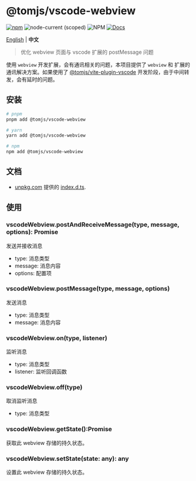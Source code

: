 # @tomjs/vscode-webview

[![npm](https://img.shields.io/npm/v/@tomjs/vscode-webview)](https://www.npmjs.com/package/@tomjs/vscode-webview) ![node-current (scoped)](https://img.shields.io/node/v/@tomjs/vscode-webview) ![NPM](https://img.shields.io/npm/l/@tomjs/vscode-webview) [![Docs](https://raw.githubusercontent.com/tomjs/assets/main/npm/api.svg)](https://www.unpkg.com/browse/@tomjs/vscode-webview/dist/index.d.ts)

[English](./README.md) | **中文**

> 优化 webview 页面与 vscode 扩展的 postMessage 问题

使用 `webview` 开发扩展，会有通讯相关的问题，本项目提供了 `webview` 和 扩展的通讯解决方案。如果使用了 [@tomjs/vite-plugin-vscode](https://github.com/tomjs/vite-plugin-vscode) 开发阶段，由于中间转发，会有延时的问题。

## 安装

```bash
# pnpm
pnpm add @tomjs/vscode-webview

# yarn
yarn add @tomjs/vscode-webview

# npm
npm add @tomjs/vscode-webview
```

## 文档

- [unpkg.com](https://www.unpkg.com/) 提供的 [index.d.ts](https://www.unpkg.com/browse/@tomjs/vscode-webview/dist/index.d.ts).

## 使用

### vscodeWebview.postAndReceiveMessage(type, message, options): Promise<any>

发送并接收消息

- type: 消息类型
- message: 消息内容
- options: 配置项

### vscodeWebview.postMessage(type, message, options)

发送消息

- type: 消息类型
- message: 消息内容

### vscodeWebview.on(type, listener)

监听消息

- type: 消息类型
- listener: 监听回调函数

### vscodeWebview.off(type)

取消监听消息

- type: 消息类型

### vscodeWebview.getState():Promise<any>

获取此 webview 存储的持久状态。

### vscodeWebview.setState(state: any): any

设置此 webview 存储的持久状态。
